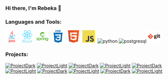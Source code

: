 ### Hi there, I'm Rebeka 👋

### Languages and Tools:
<div>
  <img src="https://github.com/devicons/devicon/blob/master/icons/java/java-original-wordmark.svg" title="Java" alt="Java" width="40" height="40"/>&nbsp;
  <img src="https://github.com/devicons/devicon/blob/master/icons/react/react-original-wordmark.svg" title="React" alt="React" width="40" height="40"/>&nbsp;
  <img src="https://github.com/devicons/devicon/blob/master/icons/spring/spring-original-wordmark.svg" title="Spring" alt="Spring" width="40" height="40"/>&nbsp;
  <img src="https://github.com/devicons/devicon/blob/master/icons/css3/css3-plain-wordmark.svg"  title="CSS3" alt="CSS" width="40" height="40"/>&nbsp;
  <img src="https://github.com/devicons/devicon/blob/master/icons/html5/html5-original.svg" title="HTML5" alt="HTML" width="40" height="40"/>&nbsp;
  <img src="https://github.com/devicons/devicon/blob/master/icons/javascript/javascript-original.svg" title="JavaScript" alt="JavaScript" width="40" height="40"/>&nbsp;
  <img src="https://cdn.jsdelivr.net/gh/devicons/devicon/icons/python/python-original-wordmark.svg" title="python" alt="python" width="40" height="40"/>
  <img src="https://cdn.jsdelivr.net/gh/devicons/devicon/icons/postgresql/postgresql-plain-wordmark.svg" title="postgresql" alt="postgresql" width="40" height="40"/>
  <img src="https://github.com/devicons/devicon/blob/master/icons/git/git-original-wordmark.svg" title="Git" **alt="Git" width="40" height="40"/>
</div>


### Projects:
[![ProjectDark](https://github-readme-stats.vercel.app/api/pin/?username=CodecoolGlobal&repo=el-proyecte-grande-sprint-1-java-zsofi82&theme=dark#gh-dark-mode-only)](https://github.com/CodeCoolGlobal/el-proyecte-grande-sprint-1-java-zsofi82#gh-dark-mode-only)
[![ProjectLight](https://github-readme-stats.vercel.app/api/pin/?username=CodecoolGlobal&repo=el-proyecte-grande-sprint-1-java-zsofi82#gh-light-mode-only)](https://github.com/CodeCoolGlobal/el-proyecte-grande-sprint-1-java-zsofi82#gh-light-mode-only)
[![ProjectDark](https://github-readme-stats.vercel.app/api/pin/?username=CodecoolGlobal&repo=dungeon-crawl-2-java-B-T-ND&theme=dark#gh-dark-mode-only)](https://github.com/CodeCoolGlobal/dungeon-crawl-2-java-B-T-ND#gh-dark-mode-only)
[![ProjectLight](https://github-readme-stats.vercel.app/api/pin/?username=CodecoolGlobal&repo=dungeon-crawl-2-java-B-T-ND#gh-light-mode-only)](https://github.com/CodeCoolGlobal/dungeon-crawl-2-java-B-T-ND#gh-light-mode-only)
[![ProjectDark](https://github-readme-stats.vercel.app/api/pin/?username=CodecoolGlobal&repo=polish-draughts-java-B-T-ND&theme=dark#gh-dark-mode-only)](https://github.com/CodeCoolGlobal/polish-draughts-java-B-T-ND#gh-dark-mode-only)
[![ProjectLight](https://github-readme-stats.vercel.app/api/pin/?username=CodecoolGlobal&repo=polish-draughts-java-B-T-ND#gh-light-mode-only)](https://github.com/CodeCoolGlobal/polish-draughts-java-B-T-ND#gh-light-mode-only)
[![ProjectDark](https://github-readme-stats.vercel.app/api/pin/?username=rebekajakob&repo=calculator&theme=dark#gh-dark-mode-only)](https://github.com/rebekajakob/calculator#gh-dark-mode-only)
[![ProjectLight](https://github-readme-stats.vercel.app/api/pin/?username=rebekajakob&repo=calculator#gh-light-mode-only)](https://github.com/rebekajakob/calculator#gh-light-mode-only)
[![ProjectDark](https://github-readme-stats.vercel.app/api/pin/?username=rebekajakob&repo=library&theme=dark#gh-dark-mode-only)](https://github.com/rebekajakob/library#gh-dark-mode-only)
[![ProjectLight](https://github-readme-stats.vercel.app/api/pin/?username=rebekajakob&repo=library#gh-light-mode-only)](https://github.com/rebekajakob/library#gh-light-mode-only)




<!--
**rebekajakob/rebekajakob** is a ✨ _special_ ✨ repository because its `README.md` (this file) appears on your GitHub profile.

Here are some ideas to get you started:

- 🔭 I’m currently working on ...
- 🌱 I’m currently learning ...
- 👯 I’m looking to collaborate on ...
- 🤔 I’m looking for help with ...
- 💬 Ask me about ...
- 📫 How to reach me: ...
- 😄 Pronouns: ...
- ⚡ Fun fact: ...
-->
